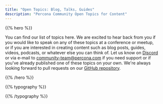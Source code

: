 ```yaml
---
title: "Open Topics: Blog, Talks, Guides"
description: "Percona Community Open Topics for Content"
---
```


{{% hero %}}

You can find our list of topics here. We are excited to hear back from you if you would like to speak on any of these topics at a conference or meetup, or if you are interested in creating content such as blog posts, guides, videos, podcasts, or whatever else you can think of. Let us know on [Discord](http://per.co.na/discord) or via e-mail to [community-team@percona.com](mailto:community-team@percona.com) if you need support or if you've already published one of these topics on your own. We're always looking forward to pull requests on our [GitHub repository](https://github.com/percona/community).

{{% /hero %}}

{{% typography %}}



{{% /typography %}}
